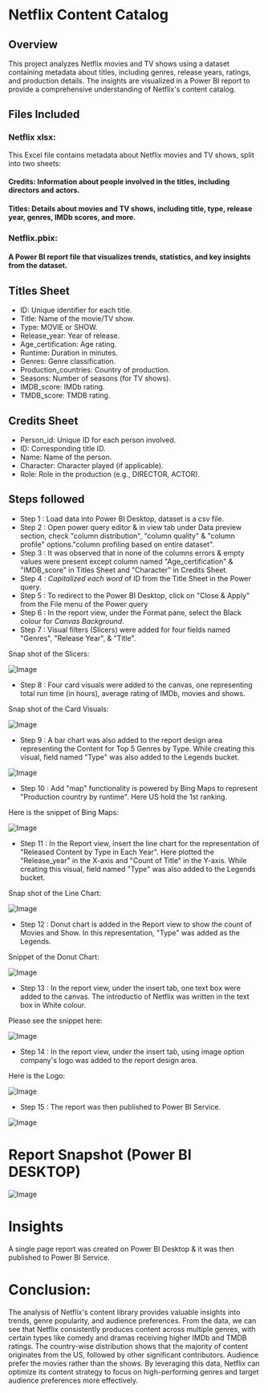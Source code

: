 # Netflix Content Catalog

## Overview

This project analyzes Netflix movies and TV shows using a dataset containing metadata about titles, including genres, release years, ratings, and production details. The insights are visualized in a Power BI report to provide a comprehensive understanding of Netflix's content catalog.
## Files Included

### Netflix xlsx: 
This Excel file contains metadata about Netflix movies and TV shows, split into two sheets:

#### Credits: Information about people involved in the titles, including directors and actors.

#### Titles: Details about movies and TV shows, including title, type, release year, genres, IMDb scores, and more.

### Netflix.pbix: 
#### A Power BI report file that visualizes trends, statistics, and key insights from the dataset.

## Titles Sheet

- ID: Unique identifier for each title.
- Title: Name of the movie/TV show.
- Type: MOVIE or SHOW.
- Release_year: Year of release.
- Age_certification: Age rating.
- Runtime: Duration in minutes.
- Genres: Genre classification.
- Production_countries: Country of production.
- Seasons: Number of seasons (for TV shows).
- IMDB_score: IMDb rating.
- TMDB_score: TMDB rating.

## Credits Sheet

- Person_id: Unique ID for each person involved.
- ID: Corresponding title ID.
- Name: Name of the person.
- Character: Character played (if applicable).
- Role: Role in the production (e.g., DIRECTOR, ACTOR).

## Steps followed 

- Step 1 : Load data into Power BI Desktop, dataset is a csv file.
- Step 2 : Open power query editor & in view tab under Data preview section, check "column distribution", "column quality" & "column profile" options."column profiling based on entire dataset".
- Step 3 : It was observed that in none of the columns errors & empty values were present except column named "Age_certification" & "IMDB_score" in Titles Sheet and "Character" in Credits Sheet.
- Step 4 : _Capitalized each word_ of ID from the Title Sheet in the Power query.
- Step 5 : To redirect to the Power BI Desktop, click on "Close & Apply" from the File menu of the Power query 
- Step 6 : In the report view, under the Format pane, select the Black colour for _Canvas Background_.
- Step 7 : Visual filters (Slicers) were added for four fields named "Genres", "Release Year", & "Title".

Snap shot of the Slicers:

![Image](https://github.com/user-attachments/assets/ad90f202-1536-4269-a489-55434fb3fd54)

- Step 8 : Four card visuals were added to the canvas, one representing total run time (in hours), average rating of IMDb, movies and shows.

Snap shot of the Card Visuals:

![Image](https://github.com/user-attachments/assets/4758416e-7404-42b9-ab5b-6e9756ce31e0)


- Step 9 : A bar chart was also added to the report design area representing the Content for Top 5 Genres by Type. While creating this visual, field named "Type" was also added to the Legends bucket.

![Image](https://github.com/user-attachments/assets/d3f9d21d-5cb8-4b78-aa57-30a399863197)


- Step 10 : Add "map" functionality is powered by Bing Maps to represent "Production country by runtime". Here US hold the 1st ranking.

Here is the snippet of Bing Maps:

![Image](https://github.com/user-attachments/assets/e5e73a27-f5a7-4236-b91e-a9507d9b1f20)


- Step 11 : In the Report view, insert the line chart for the representation of "Released Content by Type in Each Year". Here plotted the "Release_year" in the X-axis and "Count of Title" in the Y-axis. While creating this visual, field named "Type" was also added to the Legends bucket.

Snap shot of the Line Chart:

![Image](https://github.com/user-attachments/assets/5634f37e-2e75-4e9d-bcff-9c7a4d2a6820)


- Step 12 : Donut chart is added in the Report view to show the count of Movies and Show. In this representation, "Type" was added as the Legends.

Snippet of the Donut Chart:

![Image](https://github.com/user-attachments/assets/e1fc21e3-6de3-46aa-a0af-1a9ccb828c42)


- Step 13 : In the report view, under the insert tab, one text box were added to the canvas. The introductio of Netflix was written in the text box in White colour.

Please see the snippet here:

![Image](https://github.com/user-attachments/assets/a9210173-a818-4301-a306-9bb8b2f8e749)


- Step 14 : In the report view, under the insert tab, using image option company's logo was added to the report design area. 

Here is the Logo:

![Image](https://github.com/user-attachments/assets/9c61735b-a01a-44e4-b535-e4f97f48856a)

 
 - Step 15 : The report was then published to Power BI Service.
 
 
![Image](https://github.com/user-attachments/assets/0a8a76fc-6e4a-41a4-b948-e900d8f23de9)

 
 # Report Snapshot (Power BI DESKTOP)

 
![Image](https://github.com/user-attachments/assets/d8caf682-f5ef-4e14-b640-4c8c0b31f2d0)

# Insights

A single page report was created on Power BI Desktop & it was then published to Power BI Service.


# Conclusion:
The analysis of Netflix's content library provides valuable insights into trends, genre popularity, and audience preferences. From the data, we can see that Netflix consistently produces content across multiple genres, with certain types like comedy and dramas receiving higher IMDb and TMDB ratings. The country-wise distribution shows that the majority of content originates from the US, followed by other significant contributors. Audience prefer the movies rather than the shows. By leveraging this data, Netflix can optimize its content strategy to focus on high-performing genres and target audience preferences more effectively.

